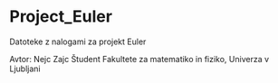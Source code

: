 # Project_Euler
Datoteke z nalogami za projekt Euler

Avtor: Nejc Zajc
Študent Fakultete za matematiko in fiziko, Univerza v Ljubljani
